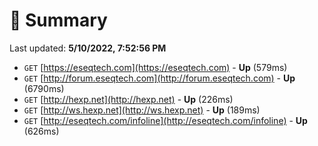 # 📖 Summary
Last updated: **5/10/2022, 7:52:56 PM**

- `GET` [https://eseqtech.com](https://eseqtech.com) - **Up** (579ms)
- `GET` [http://forum.eseqtech.com](http://forum.eseqtech.com) - **Up** (6790ms)
- `GET` [http://hexp.net](http://hexp.net) - **Up** (226ms)
- `GET` [http://ws.hexp.net](http://ws.hexp.net) - **Up** (189ms)
- `GET` [http://eseqtech.com/infoline](http://eseqtech.com/infoline) - **Up** (626ms)
